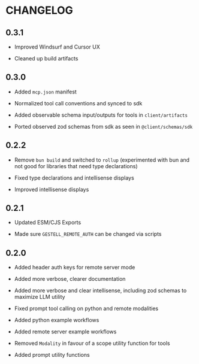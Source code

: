 # CHANGELOG

## 0.3.1

- Improved Windsurf and Cursor UX

- Cleaned up build artifacts

## 0.3.0

- Added `mcp.json` manifest

- Normalized tool call conventions and synced to sdk

- Added observable schema input/outputs for tools in `client/artifacts`

- Ported observed zod schemas from sdk as seen in `@client/schemas/sdk`

## 0.2.2

- Remove `bun build` and switched to `rollup` (experimented with bun and not good for libraries that need type declarations)

- Fixed type declarations and intellisense displays

- Improved intellisense displays

## 0.2.1

- Updated ESM/CJS Exports

- Made sure `GESTELL_REMOTE_AUTH` can be changed via scripts

## 0.2.0

- Added header auth keys for remote server mode

- Added more verbose, clearer documentation

- Added more verbose and clear intellisense, including zod schemas to maximize LLM utility

- Fixed prompt tool calling on python and remote modalities

- Added python example workflows

- Added remote server example workflows

- Removed `Modality` in favour of a scope utility function for tools

- Added prompt utility functions
